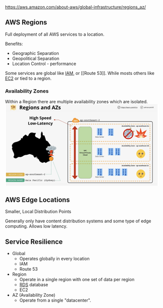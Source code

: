 https://aws.amazon.com/about-aws/global-infrastructure/regions_az/
## AWS Regions
Full deployment of all AWS services to a location.

Benefits:
- Geographic Separation
- Geopolitical Separation
- Location Control - performance

Some services are global like [IAM](../Security/Accounts/IAM.md), or [[Route 53]]. While mosts others like [EC2](../Compute/EC2/EC2.md) or tied to a region.

### Availability Zones
Within a Region there are multiple availability zones which are isolated.
![Pasted image 20250121212626.png](_atts/Pasted%20image%2020250121212626.png)

## AWS Edge Locations
Smaller, Local Distribution Points

Generally only have content distribution systems and some type of edge computing. Allows low latency.

## Service Resilience
- Global
	- Operates globally in every location
	- IAM
	- Route 53
- Region
	- Operate in a single region with one set of data per region
	- [RDS](../Database/RDS/RDS.md) database
	- EC2
- AZ (Availability Zone)
	- Operate from a single "datacenter".

